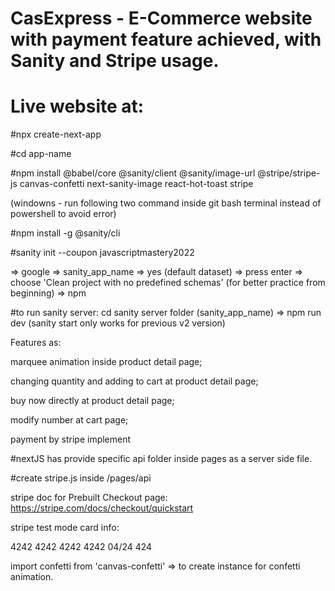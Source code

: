 # CasExpress - E-Commerce website with payment feature achieved, with Sanity and Stripe usage.

# Live website at:

#npx create-next-app

#cd app-name

#npm install @babel/core @sanity/client @sanity/image-url @stripe/stripe-js canvas-confetti next-sanity-image react-hot-toast stripe

(windowns - run following two command inside git bash terminal instead of powershell to avoid error)

#npm install -g @sanity/cli

#sanity init --coupon javascriptmastery2022

=> google => sanity_app_name => yes (default dataset) => press enter => choose 'Clean project with no predefined schemas' (for better practice from beginning) => npm

#to run sanity server: cd sanity server folder (sanity_app_name) => npm run dev (sanity start only works for previous v2 version)

Features as:

marquee animation inside product detail page;

changing quantity and adding to cart at product detail page;

buy now directly at product detail page;

modify number at cart page;

payment by stripe implement

#nextJS has provide specific api folder inside pages as a server side file.

#create stripe.js inside /pages/api

stripe doc for Prebuilt Checkout page: https://stripe.com/docs/checkout/quickstart

stripe test mode card info:

4242 4242 4242 4242 04/24 424

import confetti from 'canvas-confetti' => to create instance for confetti animation.
